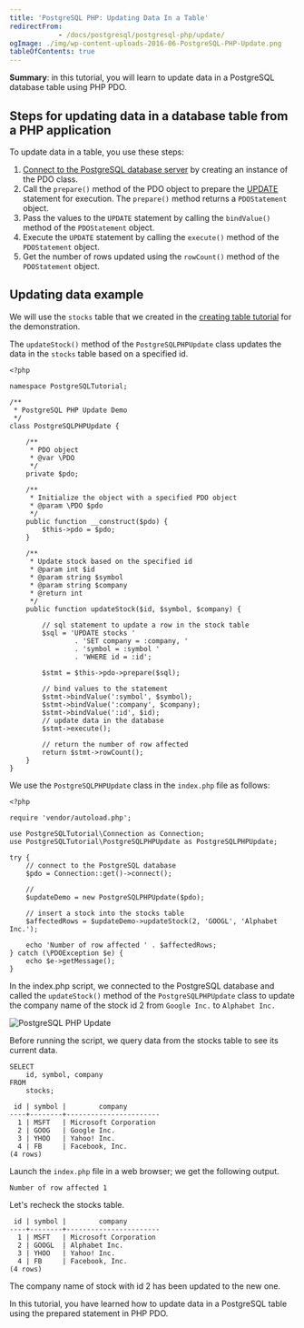 ```yaml
---
title: 'PostgreSQL PHP: Updating Data In a Table'
redirectFrom: 
            - /docs/postgresql/postgresql-php/update/
ogImage: ./img/wp-content-uploads-2016-06-PostgreSQL-PHP-Update.png
tableOfContents: true
---
```



**Summary**: in this tutorial, you will learn to update data in a PostgreSQL database table using PHP PDO.





## Steps for updating data in a database table from a PHP application





To update data in a table, you use these steps:





1. [Connect to the PostgreSQL database server](https://www.postgresqltutorial.com/postgresql-php/connect/) by creating an instance of the PDO class.
2. Call the `prepare()` method of the PDO object to prepare the [UPDATE](/docs/postgresql/postgresql-update) statement for execution. The `prepare()` method returns a `PDOStatement` object.
3. Pass the values to the `UPDATE` statement by calling the `bindValue()` method of the `PDOStatement` object.
4. Execute the `UPDATE` statement by calling the `execute()` method of the `PDOStatement` object.
5. Get the number of rows updated using the `rowCount()` method of the `PDOStatement` object.





## Updating data example





We will use the `stocks` table that we created in the [creating table tutorial](https://www.postgresqltutorial.com/postgresql-php/create-tables/) for the demonstration.





The `updateStock()` method of the `PostgreSQLPHPUpdate` class updates the data in the `stocks` table based on a specified id.





```
<?php

namespace PostgreSQLTutorial;

/**
 * PostgreSQL PHP Update Demo
 */
class PostgreSQLPHPUpdate {

    /**
     * PDO object
     * @var \PDO
     */
    private $pdo;

    /**
     * Initialize the object with a specified PDO object
     * @param \PDO $pdo
     */
    public function __construct($pdo) {
        $this->pdo = $pdo;
    }

    /**
     * Update stock based on the specified id
     * @param int $id
     * @param string $symbol
     * @param string $company
     * @return int
     */
    public function updateStock($id, $symbol, $company) {

        // sql statement to update a row in the stock table
        $sql = 'UPDATE stocks '
                . 'SET company = :company, '
                . 'symbol = :symbol '
                . 'WHERE id = :id';

        $stmt = $this->pdo->prepare($sql);

        // bind values to the statement
        $stmt->bindValue(':symbol', $symbol);
        $stmt->bindValue(':company', $company);
        $stmt->bindValue(':id', $id);
        // update data in the database
        $stmt->execute();

        // return the number of row affected
        return $stmt->rowCount();
    }
}
```





We use the `PostgreSQLPHPUpdate` class in the `index.php` file as follows:





```
<?php

require 'vendor/autoload.php';

use PostgreSQLTutorial\Connection as Connection;
use PostgreSQLTutorial\PostgreSQLPHPUpdate as PostgreSQLPHPUpdate;

try {
    // connect to the PostgreSQL database
    $pdo = Connection::get()->connect();

    //
    $updateDemo = new PostgreSQLPHPUpdate($pdo);

    // insert a stock into the stocks table
    $affectedRows = $updateDemo->updateStock(2, 'GOOGL', 'Alphabet Inc.');

    echo 'Number of row affected ' . $affectedRows;
} catch (\PDOException $e) {
    echo $e->getMessage();
}
```





In the index.php script, we connected to the PostgreSQL database and called the `updateStock()` method of the `PostgreSQLPHPUpdate` class to update the company name of the stock id 2 from `Google Inc.` to `Alphabet Inc.`





![PostgreSQL PHP Update](./img/wp-content-uploads-2016-06-PostgreSQL-PHP-Update.png)





Before running the script, we query data from the stocks table to see its current data.





```
SELECT
    id, symbol, company
FROM
    stocks;
```





```
 id | symbol |        company
----+--------+-----------------------
  1 | MSFT   | Microsoft Corporation
  2 | GOOG   | Google Inc.
  3 | YHOO   | Yahoo! Inc.
  4 | FB     | Facebook, Inc.
(4 rows)
```





Launch the `index.php` file in a web browser; we get the following output.





```
Number of row affected 1
```





Let's recheck the stocks table.





```
 id | symbol |        company
----+--------+-----------------------
  1 | MSFT   | Microsoft Corporation
  2 | GOOGL  | Alphabet Inc.
  3 | YHOO   | Yahoo! Inc.
  4 | FB     | Facebook, Inc.
(4 rows)
```





The company name of stock with id 2 has been updated to the new one.





In this tutorial, you have learned how to update data in a PostgreSQL table using the prepared statement in PHP PDO.



